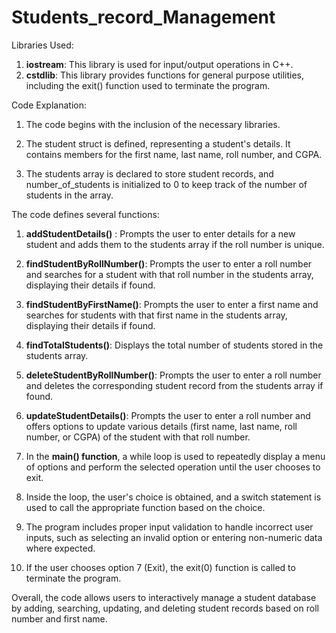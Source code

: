 # Students_record_Management

Libraries Used:

1. **iostream**: This library is used for input/output operations in C++.
2. **cstdlib**: This library provides functions for general purpose utilities, including the exit() function used to terminate the program.

  Code Explanation:

1. The code begins with the inclusion of the necessary libraries.

2. The student struct is defined, representing a student's details. It contains members for the first name, last name, roll number, and CGPA.

3. The students array is declared to store student records, and number_of_students is initialized to 0 to keep track of the number of students in the array.

The code defines several functions:

1. **addStudentDetails()** : Prompts the user to enter details for a new student and adds them to the students array if the roll number is unique.
2. **findStudentByRollNumber()**: Prompts the user to enter a roll number and searches for a student with that roll number in the students array, displaying their details if found.
3. **findStudentByFirstName()**: Prompts the user to enter a first name and searches for students with that first name in the students array, displaying their details if found.
4. **findTotalStudents()**: Displays the total number of students stored in the students array.
5. **deleteStudentByRollNumber()**: Prompts the user to enter a roll number and deletes the corresponding student record from the students array if found.
6. **updateStudentDetails()**: Prompts the user to enter a roll number and offers options to update various details (first name, last name, roll number, or CGPA) of the student with that roll number.
7. In the **main() function**, a while loop is used to repeatedly display a menu of options and perform the selected operation until the user chooses to exit.

8. Inside the loop, the user's choice is obtained, and a switch statement is used to call the appropriate function based on the choice.

9. The program includes proper input validation to handle incorrect user inputs, such as selecting an invalid option or entering non-numeric data where expected.

10. If the user chooses option 7 (Exit), the exit(0) function is called to terminate the program.

Overall, the code allows users to interactively manage a student database by adding, searching, updating, and deleting student records based on roll number and first name.
